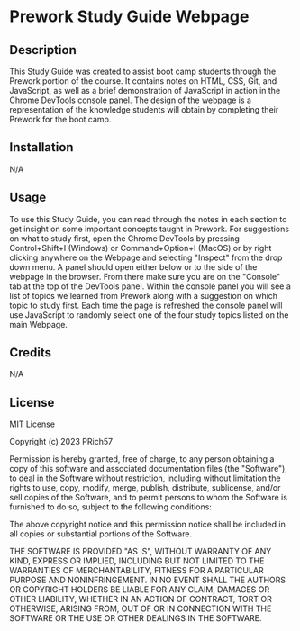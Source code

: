 # Prework Study Guide Webpage

## Description

This Study Guide was created to assist boot camp students through the Prework portion of the course. It contains notes on HTML, CSS, Git, and JavaScript, as well as a brief demonstration of JavaScript in action in the Chrome DevTools console panel. The design of the webpage is a representation of the knowledge students will obtain by completing their Prework for the boot camp.

## Installation

N/A

## Usage

To use this Study Guide, you can read through the notes in each section to get insight on some important concepts taught in Prework. For suggestions on what to study first, open the Chrome DevTools by pressing Control+Shift+I (Windows) or Command+Option+I (MacOS) or by right clicking anywhere on the Webpage and selecting "Inspect" from the drop down menu. A panel should open either below or to the side of the webpage in the browser. From there make sure you are on the "Console" tab at the top of the DevTools panel. Within the console panel you will see a list of topics we learned from Prework along with a suggestion on which topic to study first. Each time the page is refreshed the console panel will use JavaScript to randomly select one of the four study topics listed on the main Webpage.

## Credits

N/A

## License

MIT License

Copyright (c) 2023 PRich57

Permission is hereby granted, free of charge, to any person obtaining a copy
of this software and associated documentation files (the "Software"), to deal
in the Software without restriction, including without limitation the rights
to use, copy, modify, merge, publish, distribute, sublicense, and/or sell
copies of the Software, and to permit persons to whom the Software is
furnished to do so, subject to the following conditions:

The above copyright notice and this permission notice shall be included in all
copies or substantial portions of the Software.

THE SOFTWARE IS PROVIDED "AS IS", WITHOUT WARRANTY OF ANY KIND, EXPRESS OR
IMPLIED, INCLUDING BUT NOT LIMITED TO THE WARRANTIES OF MERCHANTABILITY,
FITNESS FOR A PARTICULAR PURPOSE AND NONINFRINGEMENT. IN NO EVENT SHALL THE
AUTHORS OR COPYRIGHT HOLDERS BE LIABLE FOR ANY CLAIM, DAMAGES OR OTHER
LIABILITY, WHETHER IN AN ACTION OF CONTRACT, TORT OR OTHERWISE, ARISING FROM,
OUT OF OR IN CONNECTION WITH THE SOFTWARE OR THE USE OR OTHER DEALINGS IN THE
SOFTWARE.